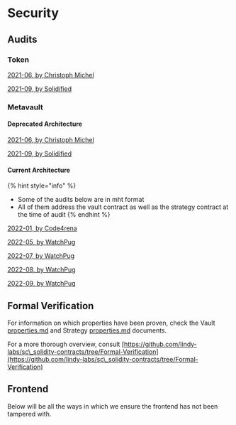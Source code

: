 # Security

## Audits

### Token

[2021-06, by Christoph Michel](https://drive.google.com/file/d/1mOHOeD5bSyQBkValNKnLKqssMFiuGOGv/view?usp=sharing)

[2021-09, by Solidified](https://drive.google.com/file/d/1D-uAeQtWU09G1psZQ6WKTsvGPtx5AtsX/view?usp=sharing)

### Metavault

#### Deprecated Architecture

[2021-06, by Christoph Michel](https://drive.google.com/file/d/1MmqbBU1DWjI40qXZQ52o1V4TUwuqNgNG/view?usp=sharing)

[2021-09, by Solidified](https://drive.google.com/file/d/1D-uAeQtWU09G1psZQ6WKTsvGPtx5AtsX/view?usp=sharing)

#### Current Architecture

{% hint style="info" %}
* Some of the audits below are in mht format
* All of them address the vault contract as well as the strategy contract at the time of audit
{% endhint %}

[2022-01, by Code4rena](https://drive.google.com/file/d/18HOx6IFj87JZ72J-tz-AbRNF62Jadr3V/view?usp=sharing)

[2022-05, by WatchPug](https://drive.google.com/file/d/1cG3mtFfSH8HPjgBLzJ1VzIGongv60HhQ/view?usp=sharing)

[2022-07, by WatchPug](https://drive.google.com/file/d/1OGnhJvpeihdzliFWDL9DHqIWcbsML39q/view?usp=sharing)

[2022-08, by WatchPug](https://drive.google.com/file/d/1lRH0Xl37FX4\_FCF36ocafShXPMcRQ58I/view?usp=sharing)

[2022-09, by WatchPug](https://drive.google.com/file/d/1kR3nshIZNR6EqWHDFBWuKVSd2a76hZUD/view?usp=sharing)

## Formal Verification

For information on which properties have been proven, check the Vault [properties.md](specification/vault/properties.md "mention") and Strategy [properties.md](specification/strategies/properties.md "mention") documents.

For a more thorough overview, consult [https://github.com/lindy-labs/sc\_solidity-contracts/tree/Formal-Verification](https://github.com/lindy-labs/sc\_solidity-contracts/tree/Formal-Verification)

## Frontend

Below will be all the ways in which we ensure the frontend has not been tampered with.
